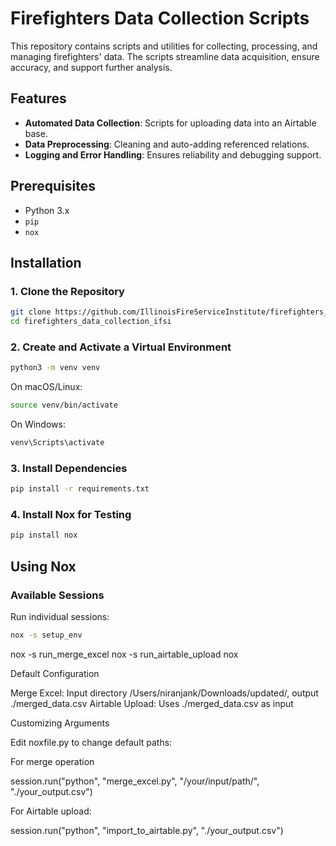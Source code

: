 # Firefighters Data Collection Scripts

This repository contains scripts and utilities for collecting, processing, and managing firefighters' data. The scripts streamline data acquisition, ensure accuracy, and support further analysis.

## Features
- **Automated Data Collection**: Scripts for uploading data into an Airtable base.
- **Data Preprocessing**: Cleaning and auto-adding referenced relations.
- **Logging and Error Handling**: Ensures reliability and debugging support.

## Prerequisites
- Python 3.x
- `pip`
- `nox`

## Installation

### 1. Clone the Repository
```bash
git clone https://github.com/IllinoisFireServiceInstitute/firefighters_data_collection_ifsi.git
cd firefighters_data_collection_ifsi
```

### 2. Create and Activate a Virtual Environment

```bash
python3 -m venv venv
```

On macOS/Linux:

```bash
source venv/bin/activate
```

On Windows:

```bash
venv\Scripts\activate
```

### 3. Install Dependencies

```bash
pip install -r requirements.txt
```
### 4. Install Nox for Testing

```bash
pip install nox
```

## Using Nox

### Available Sessions
Run individual sessions:
```bash
nox -s setup_env
```

nox -s run_merge_excel
nox -s run_airtable_upload
nox

Default Configuration

Merge Excel: Input directory /Users/niranjank/Downloads/updated/, output ./merged_data.csv
Airtable Upload: Uses ./merged_data.csv as input

Customizing Arguments

Edit noxfile.py to change default paths:

For merge operation

session.run("python", "merge_excel.py", "/your/input/path/", "./your_output.csv")

For Airtable upload:

session.run("python", "import_to_airtable.py", "./your_output.csv")

